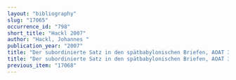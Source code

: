 ```yaml
---
layout: "bibliography"
slug: "17065"
occurrence_id: "798"
short_title: "Hackl 2007"
author: "Hackl, Johannes "
publication_year: "2007"
title: "Der subordinierte Satz in den spätbabylonischen Briefen, AOAT 341 (Münster)"
title: "Der subordinierte Satz in den spätbabylonischen Briefen, AOAT 341 (Münster)"
previous_item: "17068"
---
```

